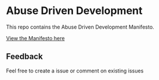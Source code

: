 # Abuse Driven Development
This repo contains the Abuse Driven Development Manifesto.

[View the Manifesto here](https://github.com)

## Feedback
Feel free to create a issue or comment on existing issues
